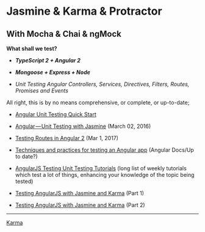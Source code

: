 
 
# Jasmine & Karma & Protractor  #
## With Mocha & Chai & ngMock ##

**What shall we test?**

- ***TypeScript 2 + Angular 2*** 

- ***Mongoose + Express + Node***

- *Unit Testing Angular Controllers, Services, Directives, Filters, Routes, Promises and Events*

All right, this is by no means comprehensive, or complete, or up-to-date;

- [Angular Unit Testing Quick Start](http://angulartestingquickstart.com/)

- [Angular — Unit Testing with Jasmine](https://coderwall.com/p/u720zq/angular-unit-testing-with-jasmine) (March 02, 2016)

- [Testing Routes in Angular 2](https://semaphoreci.com/community/tutorials/testing-routes-in-angular-2) (Mar 1, 2017)

- [Techniques and practices for testing an Angular app](https://angular.io/docs/ts/latest/guide/testing.html) (Angular Docs/Up to date?)

- [AngularJS Testing Unit Testing Tutorials](http://www.bradoncode.com/tutorials/angularjs-unit-testing/) (long list of weekly tutorials which test a lot of things, enhancing your knowledge of the topic being tested)

- [Testing AngularJS with Jasmine and Karma](https://scotch.io/tutorials/testing-angularjs-with-jasmine-and-karma-part-1) (Part 1)
- [Testing AngularJS with Jasmine and Karma](https://scotch.io/tutorials/testing-angularjs-with-jasmine-and-karma-part-2) (Part 2)


----------
[Karma](https://karma-runner.github.io/1.0/index.html)
